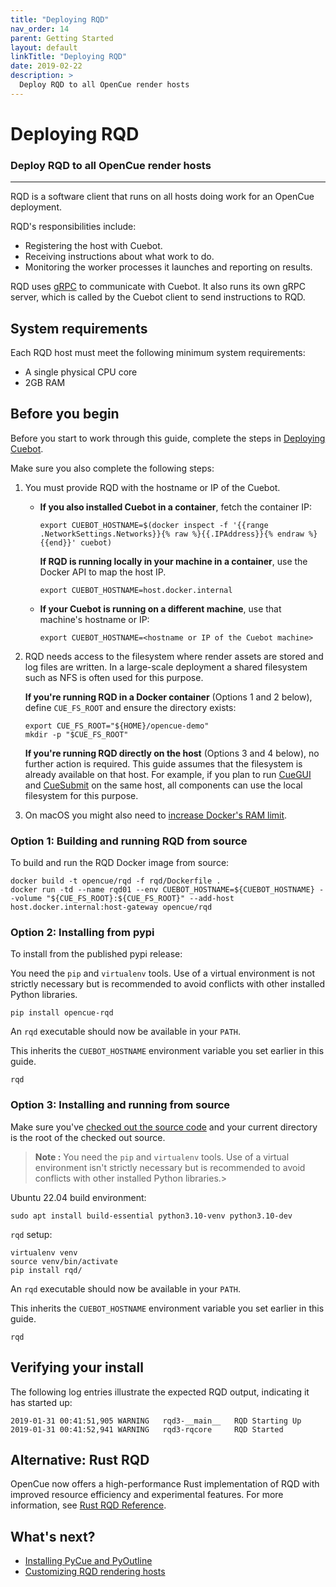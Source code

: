 ```yaml
---
title: "Deploying RQD"
nav_order: 14
parent: Getting Started
layout: default
linkTitle: "Deploying RQD"
date: 2019-02-22
description: >
  Deploy RQD to all OpenCue render hosts
---
```


# Deploying RQD

### Deploy RQD to all OpenCue render hosts

---

RQD is a software client that runs on all hosts doing work for an OpenCue
deployment.

RQD's responsibilities include:

-   Registering the host with Cuebot.
-   Receiving instructions about what work to do.
-   Monitoring the worker processes it launches and reporting on results.

RQD uses [gRPC](https://grpc.io/) to communicate with Cuebot. It also runs its
own gRPC server, which is called by the Cuebot client to send instructions to
RQD.

## System requirements

Each RQD host must meet the following minimum system requirements:

-   A single physical CPU core
-   2GB RAM

## Before you begin

Before you start to work through this guide, complete the steps in
[Deploying Cuebot](/docs/getting-started/deploying-cuebot).

Make sure you also complete the following steps:

1.  You must provide RQD with the hostname or IP of the Cuebot.

    -   **If you also installed Cuebot in a container**, fetch the container IP:

        ```shell
        export CUEBOT_HOSTNAME=$(docker inspect -f '{{range .NetworkSettings.Networks}}{% raw %}{{.IPAddress}}{% endraw %}{{end}}' cuebot)
        ```

         **If RQD is running locally in your machine in a container**,
    use the Docker API to map the host IP.

        ```shell
        export CUEBOT_HOSTNAME=host.docker.internal
        ```

    -   **If your Cuebot is running on a different machine**, use that machine's
        hostname or IP:

        ```shell
        export CUEBOT_HOSTNAME=<hostname or IP of the Cuebot machine>
        ```

1.  RQD needs access to the filesystem where render assets are stored and log
    files are written. In a large-scale deployment a shared filesystem such as
    NFS is often used for this purpose.

    **If you're running RQD in a Docker container** (Options 1 and 2 below),
    define `CUE_FS_ROOT` and ensure the directory exists:

    ```shell
    export CUE_FS_ROOT="${HOME}/opencue-demo"
    mkdir -p "$CUE_FS_ROOT"
    ```

    **If you're running RQD directly on the host** (Options 3 and 4 below), no
    further action is required. This guide assumes that the filesystem is
    already available on that host. For example, if you plan to run
    [CueGUI](/docs/getting-started/installing-cuegui) and
    [CueSubmit](/docs/getting-started/installing-cuesubmit) on the
    same host, all components can use the local filesystem for this purpose.

1.  On macOS you might also need to
    [increase Docker's RAM limit](https://docs.docker.com/docker-for-mac/#advanced).

### Option 1: Building and running RQD from source

To build and run the RQD Docker image from source:

```shell
docker build -t opencue/rqd -f rqd/Dockerfile .
docker run -td --name rqd01 --env CUEBOT_HOSTNAME=${CUEBOT_HOSTNAME} --volume "${CUE_FS_ROOT}:${CUE_FS_ROOT}" --add-host host.docker.internal:host-gateway opencue/rqd
```

<!-- -   **In both Option 1 and 2**, if running the RQD container in your local machine, use the `--add-host` flag on the `docker run` command as follows:

    ```shell
    docker run -td --name rqd01 --env CUEBOT_HOSTNAME=${CUEBOT_HOSTNAME} --volume "${CUE_FS_ROOT}:${CUE_FS_ROOT}" --add-host host.docker.internal:host-gateway opencue/rqd
    ``` -->

### Option 2: Installing from pypi

To install from the published pypi release:

You need the `pip` and `virtualenv` tools. Use of a virtual environment is not
strictly necessary but is recommended to avoid conflicts with other installed
Python libraries.

```shell
pip install opencue-rqd
```

An `rqd` executable should now be available in your `PATH`.

This inherits the `CUEBOT_HOSTNAME` environment variable you set earlier in this
guide.

```shell
rqd
```

### Option 3: Installing and running from source

Make sure you've
[checked out the source code](/docs/getting-started/checking-out-the-source-code)
and your current directory is the root of the checked out source.

> **Note :** You need the `pip` and `virtualenv`
tools. Use of a virtual environment isn't strictly necessary but is
recommended to avoid conflicts with other installed Python
libraries.>

Ubuntu 22.04 build environment:
```shell
sudo apt install build-essential python3.10-venv python3.10-dev 
```

`rqd` setup:
```shell
virtualenv venv
source venv/bin/activate
pip install rqd/
```

An `rqd` executable should now be available in your `PATH`.

This inherits the `CUEBOT_HOSTNAME` environment variable you set earlier in this
guide.

```shell
rqd
```

## Verifying your install

The following log entries illustrate the expected RQD output, indicating it has
started up:

```
2019-01-31 00:41:51,905 WARNING   rqd3-__main__   RQD Starting Up
2019-01-31 00:41:52,941 WARNING   rqd3-rqcore     RQD Started
```

## Alternative: Rust RQD

OpenCue now offers a high-performance Rust implementation of RQD with improved resource efficiency and experimental features. For more information, see [Rust RQD Reference](/OpenCue/docs/reference/rust-rqd).

## What's next?

*   [Installing PyCue and PyOutline](/docs/getting-started/installing-pycue-and-pyoutline)
*   [Customizing RQD rendering hosts](/docs/other-guides/customizing-rqd)
